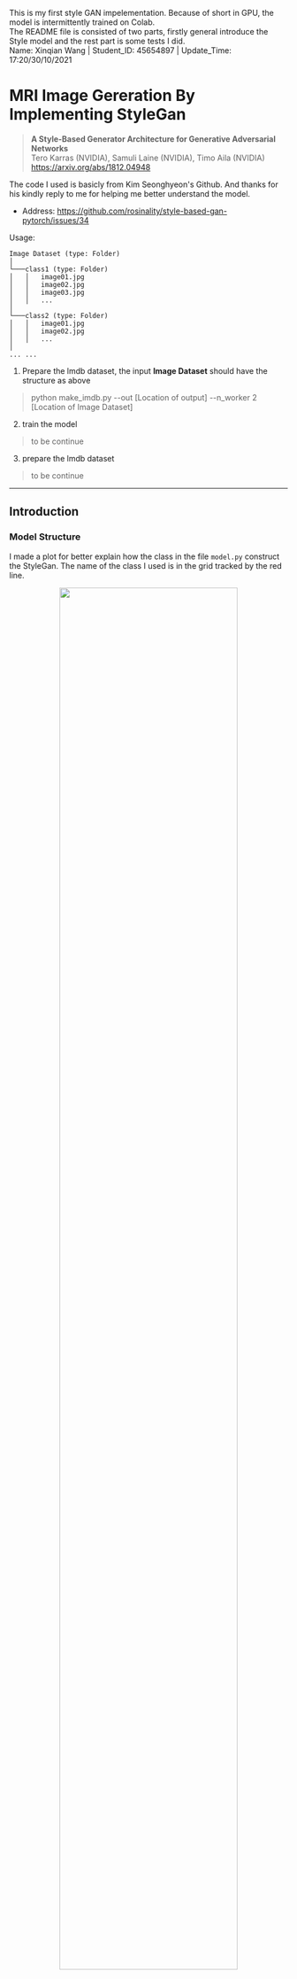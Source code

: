This is my first style GAN impelementation. Because of short in GPU, the model is intermittently trained on Colab.  
The README file is consisted of two parts, firstly general introduce the Style model and the rest part is some tests I did.  
Name: Xinqian Wang   |   Student_ID: 45654897   |   Update_Time: 17:20/30/10/2021

# MRI Image Gereration By Implementing StyleGan
> **A Style-Based Generator Architecture for Generative Adversarial Networks**<br>
> Tero Karras (NVIDIA), Samuli Laine (NVIDIA), Timo Aila (NVIDIA)<br>
> https://arxiv.org/abs/1812.04948

The code I used is basicly from Kim Seonghyeon's Github.
And thanks for his kindly reply to me for helping me better understand the model.
- Address: https://github.com/rosinality/style-based-gan-pytorch/issues/34

Usage:
```
Image Dataset (type: Folder)
│
└───class1 (type: Folder)
│   │   image01.jpg
│   │   image02.jpg
│   │   image03.jpg
│   │   ...
│   
└───class2 (type: Folder)
│   │   image01.jpg
│   │   image02.jpg
│   │   ...
│
... ...
```
1. Prepare the lmdb dataset, the input **Image Dataset** should have the structure as above
> python make_imdb.py --out [Location of output] --n_worker 2 [Location of Image Dataset]
2. train the model
> to be continue
3. prepare the lmdb dataset
> to be continue
***********************************************************************************************************************
## Introduction
### Model Structure
I made a plot for better explain how the class in the file `model.py` construct the StyleGan. The name of the class I used is in the grid tracked by the red line.

<p align="center">
  <img src="https://github.com/Wangxinqian/PatternFlow/blob/566d7c282d2fc64490219a38d07c6cf7379591cf/recognition/Xinqian%20Wang_StyleGAN_s45654897/image/Model%20Structure.png" alt="" width='80%' height='80%'/>
</p>

### Reference Destruction
For people who would like to know more about the literatures which according to a specific concept in the StyleGan.
#### Max Blur pooling
1. [Making Convolutional Networks Shift-Invariant Again](https://arxiv.org/abs/1904.11486)`Max Blur pooling`
2. [Using pre-training can improve model robustness and uncertainty](https://arxiv.org/abs/1901.09960)`robustness`
3. [A rotation and a translation suffice: Fooling cnns with simple transformations](https://openreview.net/forum?id=BJfvknCqFQ)`Max-pooling failed on anti-aliasing`
4. [Why do deep convolutional networks generalize so poorly to small image transformations?](https://arxiv.org/abs/1805.12177)`Max-pooling failed on anti-aliasing`
#### Equalized Learning Rate and Pixel Norm
1. [PROGRESSIVE GROWING OF GANS FOR IMPROVED QUALITY, STABILITY, AND VARIATION](https://arxiv.org/abs/1710.10196)`Equalized Learning Rate` `Pixel Norm`
2. [Delving Deep into Rectifiers: Surpassing Human-Level Performance on ImageNet Classification](https://arxiv.org/abs/1502.01852)`Kaiming He’s normalization way`
#### Double Backpropagation
1. [A Closer Look at Double Backpropagation](https://arxiv.org/abs/1906.06637)`2019`
2. [Improving generalization performance using double Backpropagation](http://yann.lecun.com/exdb/publis/pdf/drucker-lecun-92.pdf)`1992`
#### Disentanglement
1. [On the emergence of invariance and disentangling in deep representations](https://arxiv.org/abs/1706.01350)
2. [Isolating sources of disentanglement in variational autoencoders](https://arxiv.org/abs/1802.04942)
3. [A framework for the quantitative evaluation of disentangled representations](https://openreview.net/pdf?id=By-7dz-AZ)
4. [A survey of inductive biases for factorial representation-learning](https://arxiv.org/abs/1612.05299)
5. [Learning factorial codes by predictability minimization](https://ieeexplore.ieee.org/document/6795705)
#### Gram Matrix
1. [Demystifying Neural Style Transfer](https://arxiv.org/abs/1701.01036)
2. [Image style transfer using convolutional neural networks](https://www.cv-foundation.org/openaccess/content_cvpr_2016/papers/Gatys_Image_Style_Transfer_CVPR_2016_paper.pdf)
#### Exponential Moving Average
1. [Large Scale GAN Training for High Fidelity Natural Image Synthesis](https://arxiv.org/abs/1809.11096)
2. [Which Training Methods for GANs do actually Converge?](https://arxiv.org/abs/1801.04406)
3. [PROGRESSIVE GROWING OF GANS FOR IMPROVED QUALITY, STABILITY, AND VARIATION](https://arxiv.org/abs/1710.10196)
**********************************************************************************************************************
## Model Visulization
### UMAP Visulization
We madke 10 basically same codes with the shape of [,512] and index them from 0 to 9. The only difference between these 10 codes is within the 98th value. We set the code with 0 index's valur in the 98th as the original value v. For the i-th code, the value in the 98th equals to <img src="https://latex.codecogs.com/svg.image?v&space;&plus;&space;i^{3}&space;" title="v + i^{3} " />. Then, we plot the codes which outputed by the Mapping Network using U-MAP function. The plot is as below:

<p align="center">
  <img src="https://github.com/Wangxinqian/PatternFlow/blob/86015cf5f42b1d2a07143fbdef9f2b7bdd54333a/recognition/Xinqian%20Wang_StyleGAN_s45654897/image/Umap.jpg" alt="" width='70%' height='70%'/>
</p>

For comparison, we also made three plots which attached their generated images. As below:

<p align="center">
  <img src="https://github.com/Wangxinqian/PatternFlow/blob/86015cf5f42b1d2a07143fbdef9f2b7bdd54333a/recognition/Xinqian%20Wang_StyleGAN_s45654897/image/Maniford_01257.png" alt="" width='70%' height='70%'/>
</p>

**Inference:** We can deduce for the index set of 0, 1, 2, the generated image is more bright.

<p align="center">
  <img src="https://github.com/Wangxinqian/PatternFlow/blob/86015cf5f42b1d2a07143fbdef9f2b7bdd54333a/recognition/Xinqian%20Wang_StyleGAN_s45654897/image/Maniford_123467.png" alt="" width='70%' height='70%'/>
</p>

**Inference:** We can deduce for the index set of 1, 2, 3, 4, 6, 7, the generated image is generally changing. It doesn't seem like we have a model collapse.

<p align="center">
  <img src="https://github.com/Wangxinqian/PatternFlow/blob/86015cf5f42b1d2a07143fbdef9f2b7bdd54333a/recognition/Xinqian%20Wang_StyleGAN_s45654897/image/Maniford_56789.png" alt="" width='70%' height='70%'/>
</p>

**Inference:** We can deduce for the index set of 5, 6, 7, 8, 9, the generated image is very similar to each other. Additionally, it appears that the black area in the middle of the brain tends to be larger if the point is closed to the y-axis.

## How the mapping network dis-entangle the random tensor?
### Search for distribution
We first generate 4 sets of random vectors with the dimension of (2000,512) by using 3 different ways, torch.randn(Normal Distribution), torch.rand(Uniform Distribution), and torch.randint(Uniform Distribution with integers). Then, we compared the latent code z (z1,z2,z3,z4) before going into the mapping network with the intermediate latent code w (w1,w2,w3,w4) about their means and standard deviation as the table below:

```python
#The data typr transformation will not be provided in this script, just basic ideas
z1 = torch.randn(2000, 512).to(device)
z2 = torch.rand(2000, 512).to(device)
z3 = torch.randint(200,400,(2000, 512),dtype=torch.float32).to(device)
z4 = torch.randint(10000,80000,(2000, 512),dtype=torch.float32).to(device)

w1,w2,w3,w4 = mapNet(z1), mapNet(z2), mapNet(z3), mapNet(z4)
```

| W  | W-mean | W-std |
| -- | ---- | --- |
| w1 | 0.0043377355  | 0.026536208  |
| w2 | 0.0044174353  | 0.027271809  |
| w3 | 0.0045437375  | 0.02691137   |
| w4 | 0.004477056   | 0.027103048  |

| Z  | Z-mean | Z-std |
| -- | ---- | --- |
| z1 | 9.3621886e-05  | 0.99944264  |
| z2 | 0.5001404  | 0.28848535  |
| z3 | 299.55765  | 57.77888   |
| z4 | 45018.316   | 20201.037  |

**Inference:** We learned that one of the Mapping Network's function is to transform the random vector to a particular distribution with fixed mean and standard deviation.

We also made two plots, with the number of 500 x,y sets which represents mean,std. For each set, these mean and std are calculated from a number of 2000 vectors we made. The plot on the left is for the latent code z and right is for the intermediate latent code w.

Latent code (Z)         |  Intermediate latent code (W)
:-------------------------:|:-------------------------:
![](https://github.com/Wangxinqian/PatternFlow/blob/413216e5e6a31c9ebf87b7cc1f87f8f0fe0860b8/recognition/Xinqian%20Wang_StyleGAN_s45654897/image/w_mean_std.png)  |  ![](https://github.com/Wangxinqian/PatternFlow/blob/413216e5e6a31c9ebf87b7cc1f87f8f0fe0860b8/recognition/Xinqian%20Wang_StyleGAN_s45654897/image/z_mean_std.png)

**Inference:** We can see for the latent vector without going into the mapping network, it takes up most of the plot. However, for the intermediate latent code coming after the mapping network, it presents a linear format, when the mean higher, the std is ten to go increase too.

### Search for connection between different columns
Another way of analyze the mapping network is to map plots with two different random pick columns from the row space and compared with Z and W. Below, we generated a shape of (4000,512) random code Z and get W by let Z pass through the mapping network. We randomly compared two different column inside Z or W. The code below cler describe what we did.

```python
z = torch.randn(4000, 512).to(device)
w = mapNet(z)

a1,a2 = w[:,2],w[:,118]

fig = plt.figure()
ax = plt.subplot()
ax.scatter(a1, a2, c='red')

plt.xlabel('column #{2}')
plt.ylabel('column #{118}')
plt.show()
```

Latent code (Z)         |  Intermediate latent code (W)
:-------------------------:|:-------------------------:
![](https://github.com/Wangxinqian/PatternFlow/blob/bf454b40502fc6a32cd3923525341d15f440927c/recognition/Xinqian%20Wang_StyleGAN_s45654897/image/z_c_188.c_481.png)  |  ![](https://github.com/Wangxinqian/PatternFlow/blob/bf454b40502fc6a32cd3923525341d15f440927c/recognition/Xinqian%20Wang_StyleGAN_s45654897/image/w_c_188.c_481.png)

**Inference:** We can see for the plot on the right, you barely can see any patterns inside the plot. However, the plot on the left you can observe some rules. This sidely proves how the mapping network's operating during the training. The future could also made by analyzing the covarience matrix by looking for the relations between different attributes.

## How is the style mixing (Section 3.1) performance?
### Two sets of images were generated from their respective latent codes (Source A and B)
Source A, is on the **Up** side. Source B, is on the **left** side.
We set the Source A as the input style for the first two different resolutions, 8×8 and 16×16, and the rest resolutions are all inputed by Source B.
The outcome is provided as a form of image, you can see below, we also printed it's mean and standard deviation in different colors for each image.
<p align="center">
  <img src="https://github.com/Wangxinqian/PatternFlow/blob/06a2beec098afadef6b3466f55d5353acdc2c2fa/recognition/Xinqian%20Wang_StyleGAN_s45654897/image/mix_SourceA_SourceB.png" alt="" width='70%' height='70%'/>
</p>

**Inference:** The small resolution determines how the image looks like. Whereas, the higher resolution may deside some tiny thing. It may not be so obvious in the image we provide, but we also observe the consistency of the brightness is decided by higher resolution latent code (Source B).

## Stochastic variation (Section 3.2), diving into how the input noise affect the generated image
### Stochastic variation example-1
We generate three images with different noise set. We plot the image below. And we can see a very tiny slightly change when comparing the images with each other. They all got same shape and you can hardly find out differences between them.
<p align="center">
  <img src="https://github.com/Wangxinqian/PatternFlow/blob/6f06e7be4c74bf5b51bfe6ca577849c7a0a72739/recognition/Xinqian%20Wang_StyleGAN_s45654897/image/noise_variation.png" alt="" width='70%' height='70%'/>
</p>

### Stochastic variation example-2
We also generated 2 pairs of images. The first one is the comparation between zero noise and noise normally injected into all layers.
<p align="center">
  <img src="https://github.com/Wangxinqian/PatternFlow/blob/6f06e7be4c74bf5b51bfe6ca577849c7a0a72739/recognition/Xinqian%20Wang_StyleGAN_s45654897/image/noise%20and%20zero%20noise.png" alt="" width='60%' height='60%'/>
</p>

Next, we divided our model into two parts as with coarse layers and fine layers correspont to different resolution. Considering our model's highest resolution is onl 256. We define the coarse layers is refered to the layers which gets the resolution of 8 and 16. The rest all is defined as fine layers.
Below is the comparation between noise only injected into coarse layers and noise only injected into fine layers

<p align="center">
  <img src="https://github.com/Wangxinqian/PatternFlow/blob/b0ec278a16f0f16aaad55368bcb7fae39eefdd26/recognition/Xinqian%20Wang_StyleGAN_s45654897/image/noise%20coarse%20and%20fine_2.0.png" alt="" width='60%' height='60%'/>
</p>

**Inference:** The conclusion is same as the paper mentioned. The noise tends to control the texture of the image. If noise the more likely to turn the image into a paint-like style. Additionaly, the noise is used by the generator to do some decorations for changing the images' details so that the generator can make different which has different variation. Or, we can deduce, the main shape of the image is not sensitive to the noise whereas the details of image are very sensitive to the noise.

> The previous sections as well as the accompanying video demonstrate that while changes to the style have global effects (changing pose, identity, etc.), the noise affects only inconsequential stochastic variation (differently combed hair, beard, etc.).


## The difference of Gram matrix and Channel-wise Mean in the style-mixing
### What's Gram Matrix
Gram Matrix is formed by the inner product of two matrixes. Intuitively, if the inner product is greater than 0, then these two matrixes are basically having same direction in the vetor space. If their inner product equals to 0, they are orthogonal. Otherwise, their direction is not homogeneous.

For the image case, imaging there are two images, A and B, and they have the same structure in a shape of [C,H,W]. Then, change A and B's shape into [C, H*W]. Finally, we got A's Gram Matrix by doing inner product [C, H*M] * [H*W, C]. The difference between their style is just calculate the MSE loss.

We compute the MSE loss between different Gram Matrixes. The image below is the style mixing picture which is similar as Source A(Up) and Source B(Left) talked about befroe. And we indexed these pictures for better describing the picture. For example (1,1) refers to the grey picture on the up-left.

<p align="center">
  <img src="https://github.com/Wangxinqian/PatternFlow/blob/3541b867cfacb313e9e96baa8f509230416e0568/recognition/Xinqian%20Wang_StyleGAN_s45654897/image/Gram%20Matrix%20plot_New.png" alt="" width='30%' height='30%'/>
</p>

The image on the position (2,2) are images generated from Source A inputed from the resolution of 8×8 and 16×16 and Source B inputed from the rest resolution layers. Then we start computing the MSE Distance between two images' Gram Matrixes. In the case [image (2,1)] is generated from Source A-> [image (1,2)] and Source B-> [image (2,1)].

The MSE between between [image (1,2)]'s Gram Marix and [image (2,1)]'s Gram Marix is 0.0003.
The MSE between between [image (1,2)]'s Gram Marix and [image (2,2)]'s Gram Marix is 0.0002.
The MSE between between [image (2,1)]'s Gram Marix and [image (2,2)]'s Gram Marix is 1.1183e-05.

We done its trial for a hundred times, the case where the MSE loss between [image (1,2)] and [image (2,2)] is greater than the MSE loss between [image (2,1)] and [image (2,2)] happends with a probability of 87.6%.


**Inference:** In conlusion, we deduce a image in the generation process would tend to be similar in shape with the style from coarse spatial resolutions. However, in terms of mean and MSE distence between Gram Matrix, it tends to be closed to the style inputed from higher resolutions.
